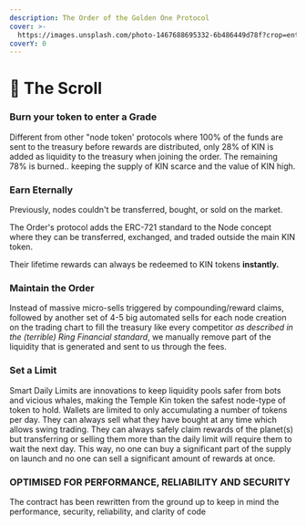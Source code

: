 ```yaml
---
description: The Order of the Golden One Protocol
cover: >-
  https://images.unsplash.com/photo-1467688695332-6b486449d78f?crop=entropy&cs=srgb&fm=jpg&ixid=MnwxOTcwMjR8MHwxfHNlYXJjaHw2fHxzY3JvbGx8ZW58MHx8fHwxNjQzNjkxMjYz&ixlib=rb-1.2.1&q=85
coverY: 0
---
```


# 📜 The Scroll

### Burn your token to enter a Grade

Different from other "node token' protocols where 100% of the funds are sent to the treasury before rewards are distributed, only 28% of KIN is added as liquidity to the treasury when joining the order. The remaining 78% is burned.. keeping the supply of KIN scarce and the value of KIN high.

### Earn Eternally

Previously, nodes couldn't be transferred, bought, or sold on the market.&#x20;

The Order's protocol adds the ERC-721 standard to the Node concept where they can be transferred, exchanged, and traded outside the main KIN token.

Their lifetime rewards can always be redeemed to KIN tokens **instantly.**

### Maintain the Order

Instead of massive micro-sells triggered by compounding/reward claims, followed by another set of 4-5 big automated sells for each node creation on the trading chart to fill the treasury like every competitor _as described in the (terrible) Ring Financial standard_, we manually remove part of the liquidity that is generated and sent to us through the fees.&#x20;

### Set a Limit

Smart Daily Limits are innovations to keep liquidity pools safer from bots and vicious whales, making the Temple Kin token the safest node-type of token to hold. Wallets are limited to only accumulating a number of tokens per day. They can always sell what they have bought at any time which allows swing trading. They can always safely claim rewards of the planet(s) but transferring or selling them more than the daily limit will require them to wait the next day. This way, no one can buy a significant part of the supply on launch and no one can sell a significant amount of rewards at once.&#x20;

### OPTIMISED FOR PERFORMANCE, RELIABILITY AND SECURITY

The contract has been rewritten from the ground up to keep in mind the performance, security, reliability, and clarity of code

